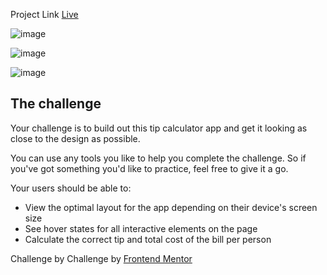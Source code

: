 Project Link [Live](https://tip-calculator-apppp.netlify.app/)

![image](https://github.com/Asabeneh/30-Days-Of-JavaScript/assets/123226376/5b2b580b-b715-4aeb-aefc-4cc6723d363a)

![image](https://github.com/Asabeneh/30-Days-Of-JavaScript/assets/123226376/d672517f-4a22-4bbc-95f8-8b5556ea723f)

![image](https://github.com/Asabeneh/30-Days-Of-JavaScript/assets/123226376/fd726722-687d-4209-8596-6ad8982d1b6b)

## The challenge

Your challenge is to build out this tip calculator app and get it looking as close to the design as possible.

You can use any tools you like to help you complete the challenge. So if you've got something you'd like to practice, feel free to give it a go.

Your users should be able to:

- View the optimal layout for the app depending on their device's screen size
- See hover states for all interactive elements on the page
- Calculate the correct tip and total cost of the bill per person

Challenge by Challenge by [Frontend Mentor](https://www.frontendmentor.io?ref=challenge)
